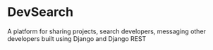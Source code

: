 # DevSearch
A platform for sharing projects, search developers, messaging other developers built using Django and Django REST

